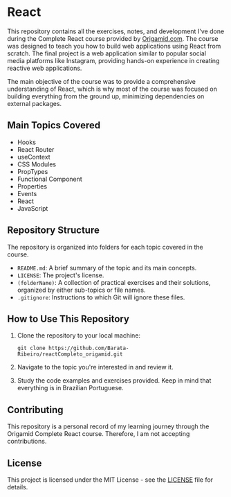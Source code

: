 # React

This repository contains all the exercises, notes, and development I've done during the Complete React course provided by [Origamid.com](https://www.origamid.com/). The course was designed to teach you how to build web applications using React from scratch. The final project is a web application similar to popular social media platforms like Instagram, providing hands-on experience in creating reactive web applications.

The main objective of the course was to provide a comprehensive understanding of React, which is why most of the course was focused on building everything from the ground up, minimizing dependencies on external packages.

## Main Topics Covered

- Hooks
- React Router
- useContext
- CSS Modules
- PropTypes
- Functional Component
- Properties
- Events
- React
- JavaScript

## Repository Structure

The repository is organized into folders for each topic covered in the course.

- `README.md`: A brief summary of the topic and its main concepts.
- `LICENSE`: The project's license.
- `(folderName)`: A collection of practical exercises and their solutions, organized by either sub-topics or file names.
- `.gitignore`: Instructions to which Git will ignore these files.

## How to Use This Repository

1. Clone the repository to your local machine:

   ```
   git clone https://github.com/Barata-Ribeiro/reactCompleto_origamid.git
   ```

2. Navigate to the topic you're interested in and review it.

3. Study the code examples and exercises provided. Keep in mind that everything is in Brazilian Portuguese.

## Contributing

This repository is a personal record of my learning journey through the Origamid Complete React course. Therefore, I am not accepting contributions.

## License

This project is licensed under the MIT License - see the [LICENSE](LICENSE) file for details.
